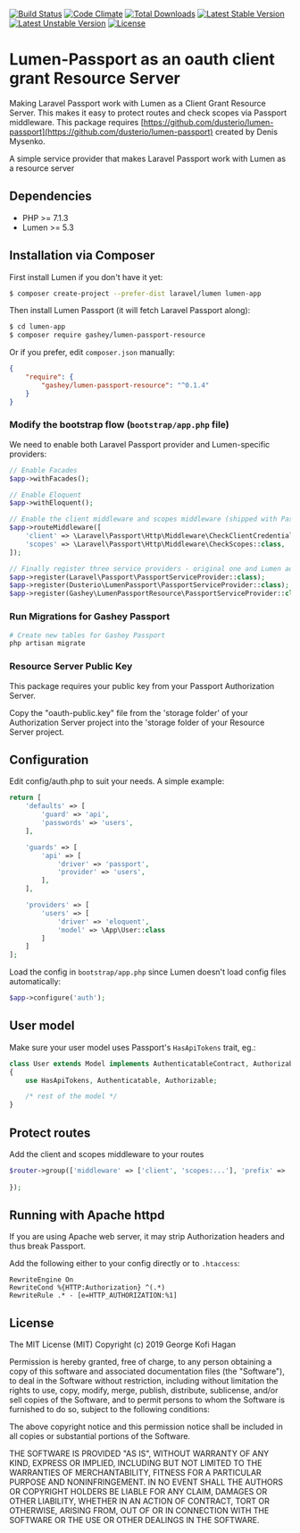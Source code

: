 [![Build Status](https://travis-ci.org/gashey/lumen-passport-resource.svg)](https://travis-ci.org/gashey/lumen-passport-resource)
[![Code Climate](https://codeclimate.com/github/gashey/lumen-passport-resource/badges/gpa.svg)](https://codeclimate.com/github/gashey/lumen-passport-resourece/badges)
[![Total Downloads](https://poser.pugx.org/gashey/lumen-passport-resource/d/total.svg)](https://packagist.org/packages/gashey/lumen-passport-resource)
[![Latest Stable Version](https://poser.pugx.org/gashey/lumen-passport-resource/v/stable.svg)](https://packagist.org/packages/gashey/lumen-passport-resource)
[![Latest Unstable Version](https://poser.pugx.org/gashey/lumen-passport-resource/v/unstable.svg)](https://packagist.org/packages/gashey/lumen-passport-resource)
[![License](https://poser.pugx.org/gashey/lumen-passport-resource/license.svg)](https://packagist.org/packages/gashey/lumen-passport-resource)

# Lumen-Passport as an oauth client grant Resource Server

Making Laravel Passport work with Lumen as a Client Grant Resource Server. This makes it easy to protect routes and check scopes via Passport middleware. This package requires [https://github.com/dusterio/lumen-passport](https://github.com/dusterio/lumen-passport) created by Denis Mysenko.

A simple service provider that makes Laravel Passport work with Lumen as a resource server

## Dependencies

* PHP >= 7.1.3
* Lumen >= 5.3

## Installation via Composer

First install Lumen if you don't have it yet:
```bash
$ composer create-project --prefer-dist laravel/lumen lumen-app
```

Then install Lumen Passport (it will fetch Laravel Passport along):

```bash
$ cd lumen-app
$ composer require gashey/lumen-passport-resource
```

Or if you prefer, edit `composer.json` manually:

```json
{
    "require": {
        "gashey/lumen-passport-resource": "^0.1.4"
    }
}
```

### Modify the bootstrap flow (```bootstrap/app.php``` file)

We need to enable both Laravel Passport provider and Lumen-specific providers:

```php
// Enable Facades
$app->withFacades();

// Enable Eloquent
$app->withEloquent();

// Enable the client middleware and scopes middleware (shipped with Passport)
$app->routeMiddleware([
    'client' => \Laravel\Passport\Http\Middleware\CheckClientCredentials::class,
    'scopes' => \Laravel\Passport\Http\Middleware\CheckScopes::class,
]);

// Finally register three service providers - original one and Lumen adapter
$app->register(Laravel\Passport\PassportServiceProvider::class);
$app->register(Dusterio\LumenPassport\PassportServiceProvider::class);
$app->register(Gashey\LumenPassportResource\PassportServiceProvider::class);
```

### Run Migrations for Gashey Passport

```bash
# Create new tables for Gashey Passport 
php artisan migrate
```

### Resource Server Public Key

This package requires your public key from your Passport Authorization Server.

Copy the "oauth-public.key" file from the 'storage folder' of your Authorization Server project into the 'storage folder of your Resource Server project.

## Configuration

Edit config/auth.php to suit your needs. A simple example:

```php
return [
    'defaults' => [
        'guard' => 'api',
        'passwords' => 'users',
    ],

    'guards' => [
        'api' => [
            'driver' => 'passport',
            'provider' => 'users',
        ],
    ],

    'providers' => [
        'users' => [
            'driver' => 'eloquent',
            'model' => \App\User::class
        ]
    ]
];
```

Load the config in `bootstrap/app.php` since Lumen doesn't load config files automatically:

```php
$app->configure('auth');
```

## User model

Make sure your user model uses Passport's ```HasApiTokens``` trait, eg.:

```php
class User extends Model implements AuthenticatableContract, AuthorizableContract
{
    use HasApiTokens, Authenticatable, Authorizable;

    /* rest of the model */
}
```

## Protect routes

Add the client and scopes middleware to your routes

```php
$router->group(['middleware' => ['client', 'scopes:...'], 'prefix' => 'api/v1'], function () use ($router) {
    
});
```

## Running with Apache httpd

If you are using Apache web server, it may strip Authorization headers and thus break Passport.

Add the following either to your config directly or to ```.htaccess```:

```
RewriteEngine On
RewriteCond %{HTTP:Authorization} ^(.*)
RewriteRule .* - [e=HTTP_AUTHORIZATION:%1]
```

## License

The MIT License (MIT)
Copyright (c) 2019 George Kofi Hagan

Permission is hereby granted, free of charge, to any person obtaining a copy of this software and associated documentation files (the "Software"), to deal in the Software without restriction, including without limitation the rights to use, copy, modify, merge, publish, distribute, sublicense, and/or sell copies of the Software, and to permit persons to whom the Software is furnished to do so, subject to the following conditions:

The above copyright notice and this permission notice shall be included in all copies or substantial portions of the Software.

THE SOFTWARE IS PROVIDED "AS IS", WITHOUT WARRANTY OF ANY KIND, EXPRESS OR IMPLIED, INCLUDING BUT NOT LIMITED TO THE WARRANTIES OF MERCHANTABILITY, FITNESS FOR A PARTICULAR PURPOSE AND NONINFRINGEMENT. IN NO EVENT SHALL THE AUTHORS OR COPYRIGHT HOLDERS BE LIABLE FOR ANY CLAIM, DAMAGES OR OTHER LIABILITY, WHETHER IN AN ACTION OF CONTRACT, TORT OR OTHERWISE, ARISING FROM, OUT OF OR IN CONNECTION WITH THE SOFTWARE OR THE USE OR OTHER DEALINGS IN THE SOFTWARE.
